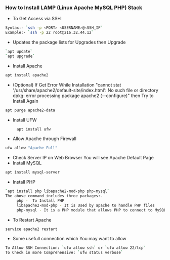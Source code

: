 ### How to Install LAMP (Linux Apache MySQL PHP) Stack

- To Get Access via SSH
```sh
Syntax:- `ssh -p <PORT> <USERNAME>@<SSH_IP`
Example:- `ssh -p 22 root@216.32.44.12`
```

- Updates the package lists for Upgrades then Upgrade
```sh
`apt update`
`apt upgrade`
```
- Install Apache
```sh
apt install apache2
```
- (Optional) If Get Error While Installation "cannot stat '/usr/share/apache2/default-site/index.html': No such file or directory
dpkg: error processing package apache2 (--configure)" then Try to Install Again
```sh
apt purge apache2-data
```
- Install UFW
```sh
     apt install ufw
```
- Allow Apache through Firewall
```sh
ufw allow "Apache Full"
```
- Check Server IP on Web Browser You will see Apache Default Page
- Install MySQL
```sh
apt install mysql-server
```

- Install PHP
```sh
`apt install php libapache2-mod-php php-mysql`
The above command includes three packages:-
     php -  To Install PHP
     libapache2-mod-php - It is Used by apache to handle PHP files
     php-mysql - It is a PHP module that allows PHP to connect to MySQL 
```
- To Restart Apache
```sh
service apache2 restart
```

- Some usefull connection which You may want to allow
```sh
To Allow SSH Connection: `ufw allow ssh` or `ufw allow 22/tcp`
To Check in more Comprehensive: `ufw status verbose`

```
